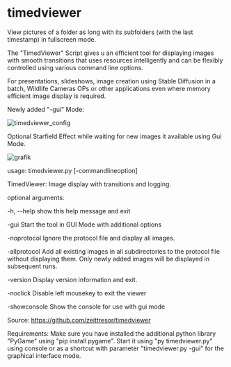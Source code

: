 # timedviewer

View pictures of a folder as long with its subfolders (with the last timestamp) in fullscreen mode.


The "TimedViewer" Script gives u an efficient tool for displaying images with smooth transitions 
that uses resources intelligently and can be flexibly controlled using various command line options. 

For presentations, slideshows, image creation using Stable Diffusion in a batch, Wildlife Cameras OPs
or other applications even where memory efficient image display is required.

Newly added "-gui" Mode:

![timedviewer_config](https://github.com/user-attachments/assets/3866fd80-3c36-4b48-b2da-d312134227cc)

Optional Starfield Effect while waiting for new images it available using Gui Mode.

![grafik](https://github.com/user-attachments/assets/574429ef-6045-4fda-b9aa-8f10b1db4db4)


usage: timedviewer.py [-commandlineoption]

TimedViewer: Image display with transitions and logging.

optional arguments:

  -h, --help         show this help message and exit

  -gui               Start the tool in GUI Mode with additional options
  
  -noprotocol        Ignore the protocol file and display all images.
  
  -allprotocol       Add all existing images in all subdirectories to the
                     protocol file without displaying them. Only newly
                     added images will be displayed in subsequent runs.
                     
  -version           Display version information and exit.

  -noclick           Disable left mousekey to exit the viewer

  -showconsole       Show the console for use with gui mode

Source: https://github.com/zeittresor/timedviewer

Requirements: Make sure you have installed the additional python library
"PyGame" using "pip install pygame". Start it using "py timedviewer.py" using console
or as a shortcut with parameter "timedviewer.py -gui" for the graphical interface mode.
